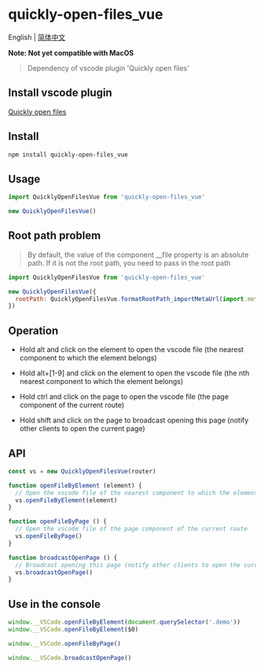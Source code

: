 # quickly-open-files_vue

English | [简体中文](./README.zh-CN.md)

**Note: Not yet compatible with MacOS**

> Dependency of vscode plugin 'Quickly open files'

## Install vscode plugin

[Quickly open files](https://marketplace.visualstudio.com/items?itemName=jian-qin.quickly-open-files)

## Install

```bash
npm install quickly-open-files_vue
```

## Usage

```javascript
import QuicklyOpenFilesVue from 'quickly-open-files_vue'

new QuicklyOpenFilesVue()
```

## Root path problem

> By default, the value of the component __file property is an absolute path. If it is not the root path, you need to pass in the root path

```javascript
import QuicklyOpenFilesVue from 'quickly-open-files_vue'

new QuicklyOpenFilesVue({
  rootPath: QuicklyOpenFilesVue.formatRootPath_importMetaUrl(import.meta.url)
})
```

## Operation

- Hold alt and click on the element to open the vscode file (the nearest component to which the element belongs)

- Hold alt+[1-9] and click on the element to open the vscode file (the nth nearest component to which the element belongs)

- Hold ctrl and click on the page to open the vscode file (the page component of the current route)

- Hold shift and click on the page to broadcast opening this page (notify other clients to open the current page)

## API

```javascript
const vs = new QuicklyOpenFilesVue(router)

function openFileByElement (element) {
  // Open the vscode file of the nearest component to which the element belongs
  vs.openFileByElement(element)
}

function openFileByPage () {
  // Open the vscode file of the page component of the current route
  vs.openFileByPage()
}

function broadcastOpenPage () {
  // Broadcast opening this page (notify other clients to open the current page)
  vs.broadcastOpenPage()
}
```

## Use in the console

```javascript
window.__VSCode.openFileByElement(document.querySelector('.demo'))
window.__VSCode.openFileByElement($0)

window.__VSCode.openFileByPage()

window.__VSCode.broadcastOpenPage()
```